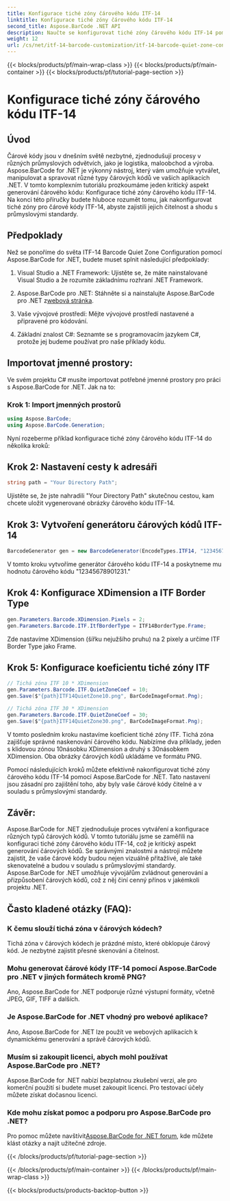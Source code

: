 ```yaml
---
title: Konfigurace tiché zóny čárového kódu ITF-14
linktitle: Konfigurace tiché zóny čárového kódu ITF-14
second_title: Aspose.BarCode .NET API
description: Naučte se konfigurovat tiché zóny čárového kódu ITF-14 pomocí Aspose.BarCode pro .NET. Zajistěte čitelnost a shodu bez námahy.
weight: 12
url: /cs/net/itf-14-barcode-customization/itf-14-barcode-quiet-zone-configuration/
---
```


{{< blocks/products/pf/main-wrap-class >}}
{{< blocks/products/pf/main-container >}}
{{< blocks/products/pf/tutorial-page-section >}}

# Konfigurace tiché zóny čárového kódu ITF-14


## Úvod

Čárové kódy jsou v dnešním světě nezbytné, zjednodušují procesy v různých průmyslových odvětvích, jako je logistika, maloobchod a výroba. Aspose.BarCode for .NET je výkonný nástroj, který vám umožňuje vytvářet, manipulovat a spravovat různé typy čárových kódů ve vašich aplikacích .NET. V tomto komplexním tutoriálu prozkoumáme jeden kritický aspekt generování čárového kódu: Konfigurace tiché zóny čárového kódu ITF-14. Na konci této příručky budete hluboce rozumět tomu, jak nakonfigurovat tiché zóny pro čárové kódy ITF-14, abyste zajistili jejich čitelnost a shodu s průmyslovými standardy.

## Předpoklady

Než se ponoříme do světa ITF-14 Barcode Quiet Zone Configuration pomocí Aspose.BarCode for .NET, budete muset splnit následující předpoklady:

1. Visual Studio a .NET Framework: Ujistěte se, že máte nainstalované Visual Studio a že rozumíte základnímu rozhraní .NET Framework.

2.  Aspose.BarCode pro .NET: Stáhněte si a nainstalujte Aspose.BarCode pro .NET z[webová stránka](https://releases.aspose.com/barcode/net/).

3. Vaše vývojové prostředí: Mějte vývojové prostředí nastavené a připravené pro kódování.

4. Základní znalost C#: Seznamte se s programovacím jazykem C#, protože jej budeme používat pro naše příklady kódu.

## Importovat jmenné prostory:

Ve svém projektu C# musíte importovat potřebné jmenné prostory pro práci s Aspose.BarCode for .NET. Jak na to:

### Krok 1: Import jmenných prostorů

```csharp
using Aspose.BarCode;
using Aspose.BarCode.Generation;
```

Nyní rozeberme příklad konfigurace tiché zóny čárového kódu ITF-14 do několika kroků:

## Krok 2: Nastavení cesty k adresáři

```csharp
string path = "Your Directory Path";
```

Ujistěte se, že jste nahradili "Your Directory Path" skutečnou cestou, kam chcete uložit vygenerované obrázky čárového kódu ITF-14.

## Krok 3: Vytvoření generátoru čárových kódů ITF-14

```csharp
BarcodeGenerator gen = new BarcodeGenerator(EncodeTypes.ITF14, "12345678901231");
```

V tomto kroku vytvoříme generátor čárového kódu ITF-14 a poskytneme mu hodnotu čárového kódu "12345678901231."

## Krok 4: Konfigurace XDimension a ITF Border Type

```csharp
gen.Parameters.Barcode.XDimension.Pixels = 2;
gen.Parameters.Barcode.ITF.ItfBorderType = ITF14BorderType.Frame;
```

Zde nastavíme XDimension (šířku nejužšího pruhu) na 2 pixely a určíme ITF Border Type jako Frame.

## Krok 5: Konfigurace koeficientu tiché zóny ITF

```csharp
// Tichá zóna ITF 10 * XDimension
gen.Parameters.Barcode.ITF.QuietZoneCoef = 10;
gen.Save($"{path}ITF14QuietZone10.png", BarCodeImageFormat.Png);

// Tichá zóna ITF 30 * XDimension
gen.Parameters.Barcode.ITF.QuietZoneCoef = 30;
gen.Save($"{path}ITF14QuietZone30.png", BarCodeImageFormat.Png);
```

V tomto posledním kroku nastavíme koeficient tiché zóny ITF. Tichá zóna zajišťuje správné naskenování čárového kódu. Nabízíme dva příklady, jeden s klidovou zónou 10násobku XDimension a druhý s 30násobkem XDimension. Oba obrázky čárových kódů ukládáme ve formátu PNG.

Pomocí následujících kroků můžete efektivně nakonfigurovat tiché zóny čárového kódu ITF-14 pomocí Aspose.BarCode for .NET. Tato nastavení jsou zásadní pro zajištění toho, aby byly vaše čárové kódy čitelné a v souladu s průmyslovými standardy.

## Závěr:

Aspose.BarCode for .NET zjednodušuje proces vytváření a konfigurace různých typů čárových kódů. V tomto tutoriálu jsme se zaměřili na konfiguraci tiché zóny čárového kódu ITF-14, což je kritický aspekt generování čárových kódů. Se správnými znalostmi a nástroji můžete zajistit, že vaše čárové kódy budou nejen vizuálně přitažlivé, ale také skenovatelné a budou v souladu s průmyslovými standardy. Aspose.BarCode for .NET umožňuje vývojářům zvládnout generování a přizpůsobení čárových kódů, což z něj činí cenný přínos v jakémkoli projektu .NET.

## Často kladené otázky (FAQ):

### K čemu slouží tichá zóna v čárových kódech?
Tichá zóna v čárových kódech je prázdné místo, které obklopuje čárový kód. Je nezbytné zajistit přesné skenování a čitelnost.

### Mohu generovat čárové kódy ITF-14 pomocí Aspose.BarCode pro .NET v jiných formátech kromě PNG?
Ano, Aspose.BarCode for .NET podporuje různé výstupní formáty, včetně JPEG, GIF, TIFF a dalších.

### Je Aspose.BarCode for .NET vhodný pro webové aplikace?
Ano, Aspose.BarCode for .NET lze použít ve webových aplikacích k dynamickému generování a správě čárových kódů.

### Musím si zakoupit licenci, abych mohl používat Aspose.BarCode pro .NET?
Aspose.BarCode for .NET nabízí bezplatnou zkušební verzi, ale pro komerční použití si budete muset zakoupit licenci. Pro testovací účely můžete získat dočasnou licenci.

### Kde mohu získat pomoc a podporu pro Aspose.BarCode pro .NET?
 Pro pomoc můžete navštívit[Aspose.BarCode for .NET forum](https://forum.aspose.com/c/barcode/13), kde můžete klást otázky a najít užitečné zdroje.


{{< /blocks/products/pf/tutorial-page-section >}}

{{< /blocks/products/pf/main-container >}}
{{< /blocks/products/pf/main-wrap-class >}}

{{< blocks/products/products-backtop-button >}}

